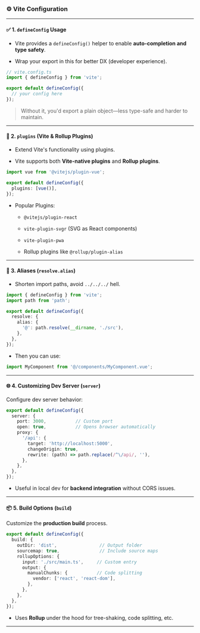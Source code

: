 

### ⚙️ **Vite Configuration**

---

#### ✅ 1. `defineConfig` Usage

- Vite provides a `defineConfig()` helper to enable **auto-completion and type safety**.
    
- Wrap your export in this for better DX (developer experience).
    

```ts
// vite.config.ts
import { defineConfig } from 'vite';

export default defineConfig({
  // your config here
});
```

> Without it, you'd export a plain object—less type-safe and harder to maintain.

---

#### 🔌 2. `plugins` (Vite & Rollup Plugins)

- Extend Vite's functionality using plugins.
    
- Vite supports both **Vite-native plugins** and **Rollup plugins**.
    

```ts
import vue from '@vitejs/plugin-vue';

export default defineConfig({
  plugins: [vue()],
});
```

- Popular Plugins:
    
    - `@vitejs/plugin-react`
        
    - `vite-plugin-svgr` (SVG as React components)
        
    - `vite-plugin-pwa`
        
    - Rollup plugins like `@rollup/plugin-alias`
        

---

#### 🧭 3. Aliases (`resolve.alias`)

- Shorten import paths, avoid `../../../` hell.
    

```ts
import { defineConfig } from 'vite';
import path from 'path';

export default defineConfig({
  resolve: {
    alias: {
      '@': path.resolve(__dirname, './src'),
    },
  },
});
```

- Then you can use:
    

```ts
import MyComponent from '@/components/MyComponent.vue';
```

---

#### 🌐 4. Customizing Dev Server (`server`)

Configure dev server behavior:

```ts
export default defineConfig({
  server: {
    port: 3000,           // Custom port
    open: true,           // Opens browser automatically
    proxy: {
      '/api': {
        target: 'http://localhost:5000',
        changeOrigin: true,
        rewrite: (path) => path.replace(/^\/api/, ''),
      },
    },
  },
});
```

- Useful in local dev for **backend integration** without CORS issues.
    

---

#### 📦 5. Build Options (`build`)

Customize the **production build** process.

```ts
export default defineConfig({
  build: {
    outDir: 'dist',                // Output folder
    sourcemap: true,               // Include source maps
    rollupOptions: {
      input: './src/main.ts',     // Custom entry
      output: {
        manualChunks: {           // Code splitting
          vendor: ['react', 'react-dom'],
        },
      },
    },
  },
});
```

- Uses **Rollup** under the hood for tree-shaking, code splitting, etc.
    

---

